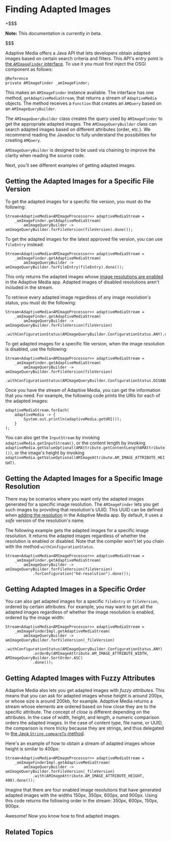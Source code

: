 # Finding Adapted Images [](id=finding-adapted-images)

+$$$

**Note:** This documentation is currently in beta. 

$$$

Adaptive Media offers a Java API that lets developers obtain adapted images 
based on certain search criteria and filters. This API's entry point is 
[the `AMImageFinder` interface](https://github.com/liferay/com-liferay-adaptive-media/blob/master/adaptive-media-image-api/src/main/java/com/liferay/adaptive/media/image/finder/AMImageFinder.java). 
To use it you must first inject the OSGi component as follows: 

    @Reference
    private AMImageFinder _amImageFinder;

This makes an `AMImageFinder` instance available. The interface has one method, 
`getAdaptiveMediaStream`, that returns a stream of `AdaptiveMedia` objects. The 
method receives a `Function` that creates an `AMQuery` based on an 
`AMImageQueryBuilder`.

The `AMImageQueryBuilder` class creates the query used by `AMImageFinder` to get 
the appropriate adapted images. The `AMImageQueryBuilder` class can search 
adapted images based on different attributes (order, etc.). We recommend reading 
the Javadoc to fully understand the possibilities for creating `AMQuery`. 

`AMImageQueryBuilder` is designed to be used via chaining to improve the clarity 
when reading the source code. 

Next, you'll see different examples of getting adapted images. 

## Getting the Adapted Images for a Specific File Version [](id=getting-the-adapted-images-for-a-specific-file-version)

To get the adapted images for a specific file version, you must do the 
following: 

    Stream<AdaptiveMedia<AMImageProcessor>> adaptiveMediaStream =
        _amImageFinder.getAdaptiveMediaStream(
            amImageQueryBuilder -> amImageQueryBuilder.forFileVersion(fileVersion).done());

To get the adapted images for the latest approved file version, you can use 
`fileEntry` instead: 

    Stream<AdaptiveMedia<AMImageProcessor>> adaptiveMediaStream =
        _amImageFinder.getAdaptiveMediaStream(
            amImageQueryBuilder -> amImageQueryBuilder.forFileEntry(fileEntry).done());

This only returns the adapted images whose 
[image resolutions are enabled](/discover/portal/-/knowledge_base/7-0/managing-image-resolutions) 
in the Adaptive Media app. Adapted images of disabled resolutions aren't 
included in the stream. 

To retrieve every adapted image regardless of any image resolution's status, you 
must do the following: 

    Stream<AdaptiveMedia<AMImageProcessor>> adaptiveMediaStream =
        _amImageFinder.getAdaptiveMediaStream(
            amImageQueryBuilder -> amImageQueryBuilder.forFileVersion(fileVersion)
                .withConfigurationStatus(AMImageQueryBuilder.ConfigurationStatus.ANY).done());

To get adapted images for a specific file version, when the image resolution is 
disabled, use the following: 

    Stream<AdaptiveMedia<AMImageProcessor>> adaptiveMediaStream =
        _amImageFinder.getAdaptiveMediaStream(
            amImageQueryBuilder -> amImageQueryBuilder.forFileVersion(fileVersion)
                .withConfigurationStatus(AMImageQueryBuilder.ConfigurationStatus.DISABLED).done());

Once you have the stream of Adaptive Media, you can get the information that you 
need. For example, the following code prints the URIs for each of the adapted 
images: 

    adaptiveMediaStream.forEach(
        adaptiveMedia -> {
            System.out.println(adaptiveMedia.getURI());
        }
    );

You can also get the `InputStream` by invoking `adaptiveMedia.getInputStream()`, 
or the content length by invoking 
`adaptiveMedia.getValueOptional(AMAttribute.getContentLengthAMAttribute())`, or 
the image's height by invoking 
`adaptiveMedia.getValueOptional(AMImageAttribute.AM_IMAGE_ATTRIBUTE_HEIGHT)`. 

## Getting the Adapted Images for a Specific Image Resolution [](id=getting-the-adapted-images-for-a-specific-image-resolution)

There may be scenarios where you want only the adapted images generated for a 
specific image resolution. The `AMImageFinder` lets you get such images by 
providing that resolution's UUID. This UUID can be defined when 
[adding the resolution](/discover/portal/-/knowledge_base/7-0/adding-image-resolutions) 
in the Adaptive Media app. By default, it uses a *safe* version of the 
resolution's name.

The following example gets the adapted images for a specific image resolution. 
It returns the adapted images regardless of whether the resolution is enabled or 
disabled. Note that the compiler won't let you chain with the method 
`withConfigurationStatus`.

    Stream<AdaptiveMedia<AMImageProcessor>> adaptiveMediaStream =
        _amImageFinder.getAdaptiveMediaStream(
            amImageQueryBuilder -> amImageQueryBuilder.forFileVersion(fileVersion)
                .forConfiguration("hd-resolution").done());

## Getting Adapted Images in a Specific Order [](id=getting-adapted-images-in-a-specific-order)

You can also get adapted images for a specific `fileEntry` or `fileVersion`, 
ordered by certain attributes. For example, you may want to get all the adapted 
images regardless of whether the image resolution is enabled, ordered by the 
image width: 

    Stream<AdaptiveMedia<AMImageProcessor>> adaptiveMediaStream =
        _amImageFinderImpl.getAdaptiveMediaStream(
            amImageQueryBuilder -> amImageQueryBuilder.forFileVersion(_fileVersion)
                .withConfigurationStatus(AMImageQueryBuilder.ConfigurationStatus.ANY)
                .orderBy(AMImageAttribute.AM_IMAGE_ATTRIBUTE_WIDTH, AMImageQueryBuilder.SortOrder.ASC)
                .done());

## Getting Adapted Images with Fuzzy Attributes [](id=getting-adapted-images-with-fuzzy-attributes)

Adaptive Media also lets you get adapted images with *fuzzy attributes*. This 
means that you can ask for adapted images whose height is around 200px, or whose 
size is around 200kb, for example. Adaptive Media returns a stream whose 
elements are ordered based on how close they are to the specific attribute. The 
concept of *close* is different depending on the attributes. In the case of 
width, height, and length, a numeric comparison orders the adapted images. In 
the case of content type, file name, or UUID, the comparison is more tricky 
because they are strings, and thus delegated to 
[the Java `String.compareTo` method](https://docs.oracle.com/javase/7/docs/api/java/lang/String.html#compareTo(java.lang.String)). 

Here's an example of how to obtain a stream of adapted images whose height is 
similar to 400px: 

    Stream<AdaptiveMedia<AMImageProcessor>> adaptiveMediaStream =
        _amImageFinderImpl.getAdaptiveMediaStream(
            amImageQueryBuilder -> amImageQueryBuilder.forFileVersion(_fileVersion)
                .with(AMImageAttribute.AM_IMAGE_ATTRIBUTE_HEIGHT, 400).done());

Imagine that there are four enabled image resolutions that have generated 
adapted images with the widths 150px, 350px, 600px, and 900px. Using this code 
returns the following order in the stream:  350px, 600px, 150px, 900px. 

Awesome! Now you know how to find adapted images. 

## Related Topics [](id=related-topics)



